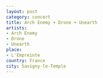 ```yaml
---
layout: post
category: concert
title: Arch Enemy + Drone + Unearth
artists: 
- Arch Enemy
- Drone
- Unearth
place: 
- L'Empreinte
country: France
city: Savigny-le-Temple
---
```


